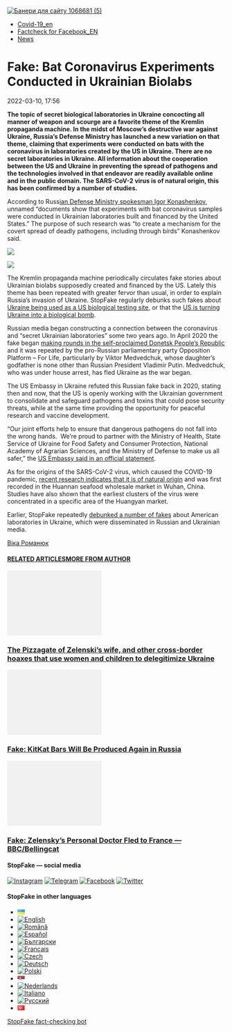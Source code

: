 [![](https://www.stopfake.org/content/uploads/2022/03/Baneri-dlya-sai-tu-1068681-5.png "Банери для сайту 1068681 (5)")](https://www.stopfake.org/content/uploads/2022/03/Baneri-dlya-sai-tu-1068681-5.png)

*   [Covid-19\_en](https://www.stopfake.org/en/category/covid19_en/)
*   [Factcheck for Facebook\_EN](https://www.stopfake.org/en/category/factcheck-facebook-en/)
*   [News](https://www.stopfake.org/en/category/news/)

Fake: Bat Coronavirus Experiments Conducted in Ukrainian Biolabs
================================================================

2022-03-10, 17:56

[](https://www.facebook.com/sharer/sharer.php?u=https%3A%2F%2Fwww.stopfake.org%2Fen%2Ffake-bat-coronavirus-experiments-conducted-in-ukrainian-biolabs%2F "Facebook")[](viber://forward?text=Fake%3A%20Bat%20Coronavirus%20Experiments%20Conducted%20in%20Ukrainian%20Biolabs%20https%3A%2F%2Fwww.stopfake.org%2Fen%2Ffake-bat-coronavirus-experiments-conducted-in-ukrainian-biolabs%2F "Viber")[](https://twitter.com/intent/tweet?text=Fake%3A%20Bat%20Coronavirus%20Experiments%20Conducted%20in%20Ukrainian%20Biolabs&url=https%3A%2F%2Fwww.stopfake.org%2Fen%2Ffake-bat-coronavirus-experiments-conducted-in-ukrainian-biolabs%2F "X")[](https://api.whatsapp.com/send?text=Fake%3A%20Bat%20Coronavirus%20Experiments%20Conducted%20in%20Ukrainian%20Biolabs%20https%3A%2F%2Fwww.stopfake.org%2Fen%2Ffake-bat-coronavirus-experiments-conducted-in-ukrainian-biolabs%2F "Whatsapp")[](https://www.stopfake.org/en/fake-bat-coronavirus-experiments-conducted-in-ukrainian-biolabs/)[](https://telegram.me/share/url?url=https%3A%2F%2Fwww.stopfake.org%2Fen%2Ffake-bat-coronavirus-experiments-conducted-in-ukrainian-biolabs%2F&text=Fake%3A%20Bat%20Coronavirus%20Experiments%20Conducted%20in%20Ukrainian%20Biolabs "Telegram")[](https://www.instagram.com/ "Instagram")

  

**The topic of secret biological laboratories in Ukraine concocting all manner of weapon and scourge are a favorite theme of the Kremlin propaganda machine. In the midst of Moscow’s destructive war against Ukraine, Russia’s Defense Ministry has launched a new variation on that theme, claiming that experiments were conducted on bats with the coronavirus in laboratories created by the US in Ukraine. There are no secret laboratories in Ukraine. All information about the cooperation between the US and Ukraine in preventing the spread of pathogens and the technologies involved in that endeavor are readily available online and in the public domain. The SARS-CoV-2 virus is of natural origin, this has been confirmed by a number of studies.**

According to Russ[ian Defense Ministry spokesman Igor Konashenkov](https://news.ru/europe/minoborony-rossii-biolaboratorii-na-ukraine-veli-opyty-s-koronavirusom/), unnamed “documents show that experiments with bat coronavirus samples were conducted in Ukrainian laboratories built and financed by the United States.” The purpose of such research was “to create a mechanism for the covert spread of deadly pathogens, including through birds” Konashenkov said.

![](https://www.stopfake.org/content/uploads/2022/03/Znimok-ekrana-2022-03-10-o-12.39.53-1.png)

![](https://www.stopfake.org/content/uploads/2022/03/Znimok-ekrana-2022-03-10-o-13.34.17.png)

The Kremlin propaganda machine periodically circulates fake stories about Ukrainian biolabs supposedly created and financed by the US. Lately this theme has been repeated with greater fervor than usual, in order to explain Russia’s invasion of Ukraine. StopFake regularly debunks such fakes about [Ukraine being used as a US biological testing site](https://www.stopfake.org/en/fake-ukraine-a-us-biological-testing-site/), or that the [US is turning Ukraine into a biological bomb](https://www.stopfake.org/ru/fejk-ssha-prevrashhayut-ukrainu-v-biologicheskuyu-bombu/).

Russian media began constructing a connection between the coronavirus and “secret Ukrainian laboratories” some two years ago. In April 2020 the fake began [making rounds in the self-proclaimed Donetsk People’s Republic](https://hromadske.ua/ru/posts/v-dnr-rasprostranili-fejk-chto-koronavirus-mogli-sozdat-v-ukraine-mezhdunarodnye-uchenye-otricayut-iskusstvennoe-proishozhdenie-virusa) and it was repeated by the pro-Russian parliamentary party Opposition Platform – For Life, particularly by Viktor Medvedchuk, whose daughter’s godfather is none other than Russian President Vladimir Putin. Medvedchuk, who was under house arrest, has fled Ukraine as the war began.

The US Embassy in Ukraine refuted this Russian fake back in 2020, stating then and now, that the US is openly working with the Ukrainian government to consolidate and safeguard pathogens and toxins that could pose security threats, while at the same time providing the opportunity for peaceful research and vaccine development.

“Our joint efforts help to ensure that dangerous pathogens do not fall into the wrong hands.  We’re proud to partner with the Ministry of Health, State Service of Ukraine for Food Safety and Consumer Protection, National Academy of Agrarian Sciences, and the Ministry of Defense to make us all safer,” the [US Embassy said in an official statement](https://ua.usembassy.gov/u-s-ukraine-partnership-to-reduce-biological-threats/).

As for the origins of the SARS-CoV-2 virus, which caused the COVID-19 pandemic, [recent research indicates that it is of natural origin](https://www.vox.com/22961822/covid-19-origin-coronavirus-wuhan-china-market-lab-leak) and was first recorded in the Huannan seafood wholesale market in Wuhan, China. Studies have also shown that the earliest clusters of the virus were concentrated in a specific area of the Huangyan market.

Earlier, StopFake repeatedly [debunked a number of fakes](https://www.stopfake.org/ru/sem-fejkov-za-vosem-minut-1-1-ob-amerikanskih-laboratoriyah-v-ukraine/) about American laboratories in Ukraine, which were disseminated in Russian and Ukrainian media.

  

[](https://www.facebook.com/sharer/sharer.php?u=https%3A%2F%2Fwww.stopfake.org%2Fen%2Ffake-bat-coronavirus-experiments-conducted-in-ukrainian-biolabs%2F "Facebook")[](viber://forward?text=Fake%3A%20Bat%20Coronavirus%20Experiments%20Conducted%20in%20Ukrainian%20Biolabs%20https%3A%2F%2Fwww.stopfake.org%2Fen%2Ffake-bat-coronavirus-experiments-conducted-in-ukrainian-biolabs%2F "Viber")[](https://twitter.com/intent/tweet?text=Fake%3A%20Bat%20Coronavirus%20Experiments%20Conducted%20in%20Ukrainian%20Biolabs&url=https%3A%2F%2Fwww.stopfake.org%2Fen%2Ffake-bat-coronavirus-experiments-conducted-in-ukrainian-biolabs%2F "X")[](https://api.whatsapp.com/send?text=Fake%3A%20Bat%20Coronavirus%20Experiments%20Conducted%20in%20Ukrainian%20Biolabs%20https%3A%2F%2Fwww.stopfake.org%2Fen%2Ffake-bat-coronavirus-experiments-conducted-in-ukrainian-biolabs%2F "Whatsapp")[](https://www.stopfake.org/en/fake-bat-coronavirus-experiments-conducted-in-ukrainian-biolabs/)[](https://telegram.me/share/url?url=https%3A%2F%2Fwww.stopfake.org%2Fen%2Ffake-bat-coronavirus-experiments-conducted-in-ukrainian-biolabs%2F&text=Fake%3A%20Bat%20Coronavirus%20Experiments%20Conducted%20in%20Ukrainian%20Biolabs "Telegram")[](https://www.instagram.com/ "Instagram")

[Віка Романюк](#)

#### [RELATED ARTICLES](#)[MORE FROM AUTHOR](#)

[![](data:image/png;base64,iVBORw0KGgoAAAANSUhEUgAAANoAAACWAQMAAACCSQSPAAAAA1BMVEWurq51dlI4AAAAAXRSTlMmkutdmwAAABpJREFUWMPtwQENAAAAwiD7p7bHBwwAAAAg7RD+AAGXD7BoAAAAAElFTkSuQmCC "The Pizzagate of Zelenski’s wife, and other cross-border hoaxes that use women and children to delegitimize Ukraine")](https://www.stopfake.org/en/the-pizzagate-of-zelenski-s-wife-and-other-cross-border-hoaxes-that-use-women-and-children-to-delegitimize-ukraine/ "The Pizzagate of Zelenski’s wife, and other cross-border hoaxes that use women and children to delegitimize Ukraine")

### [The Pizzagate of Zelenski’s wife, and other cross-border hoaxes that use women and children to delegitimize Ukraine](https://www.stopfake.org/en/the-pizzagate-of-zelenski-s-wife-and-other-cross-border-hoaxes-that-use-women-and-children-to-delegitimize-ukraine/ "The Pizzagate of Zelenski’s wife, and other cross-border hoaxes that use women and children to delegitimize Ukraine")

[![](data:image/png;base64,iVBORw0KGgoAAAANSUhEUgAAANoAAACWAQMAAACCSQSPAAAAA1BMVEWurq51dlI4AAAAAXRSTlMmkutdmwAAABpJREFUWMPtwQENAAAAwiD7p7bHBwwAAAAg7RD+AAGXD7BoAAAAAElFTkSuQmCC "Fake: KitKat Bars Will Be Produced Again in Russia")](https://www.stopfake.org/en/fake-kitkat-bars-will-be-produced-again-in-russia/ "Fake: KitKat Bars Will Be Produced Again in Russia")

### [Fake: KitKat Bars Will Be Produced Again in Russia](https://www.stopfake.org/en/fake-kitkat-bars-will-be-produced-again-in-russia/ "Fake: KitKat Bars Will Be Produced Again in Russia")

[![](data:image/png;base64,iVBORw0KGgoAAAANSUhEUgAAANoAAACWAQMAAACCSQSPAAAAA1BMVEWurq51dlI4AAAAAXRSTlMmkutdmwAAABpJREFUWMPtwQENAAAAwiD7p7bHBwwAAAAg7RD+AAGXD7BoAAAAAElFTkSuQmCC "Fake: Zelensky’s Personal Doctor Fled to France — BBC/Bellingcat")](https://www.stopfake.org/en/fake-zelensky-s-personal-doctor-fled-to-france-bbc-bellingcat/ "Fake: Zelensky’s Personal Doctor Fled to France — BBC/Bellingcat")

### [Fake: Zelensky’s Personal Doctor Fled to France — BBC/Bellingcat](https://www.stopfake.org/en/fake-zelensky-s-personal-doctor-fled-to-france-bbc-bellingcat/ "Fake: Zelensky’s Personal Doctor Fled to France — BBC/Bellingcat")

[](#)[](#)

#### StopFake — social media

[![Instagram](https://www.stopfake.org/content/uploads/2020/09/inAsset-1.png)](https://www.instagram.com/stopfakingnews/) [![Telegram](https://www.stopfake.org/content/uploads/2020/09/teAsset-1.png)](https://t.me/StopFake) [![Facebook](https://www.stopfake.org/content/uploads/2020/10/facebook.png)](https://www.facebook.com/stopfakeukraine) [![Twitter](https://www.stopfake.org/content/uploads/2024/03/twitter_x_new_logo_x_rounded_icon_256078.png)](https://twitter.com/StopFakingNews)

#### StopFake in other languages

*   [![Українська](data:image/png;base64,iVBORw0KGgoAAAANSUhEUgAAABAAAAALCAMAAABBPP0LAAAAb1BMVEUAhP8AfP0Ac/oAZ/UAV/B5yv9wxv5iwf1WvP1Ot/gAQOlMt/1Bs/s1rfkpqPdBsfYdovUAkciK0edqwuBautpNtdZAr9IATZr43QD8/GX6+kn5+Tr4+C329iD09BTy8g309DHguQDy8iruzwDnwwAuoRPoAAAASElEQVR4AU3MAQYDQRAF0Ve9WRAQYO5/zUgSDIxf8DQdiGR3I7v0YOLS3ns4PPt8Wq86vn6vVht7NRzG0OHRSpDb8Gt5IvjAHy/kBL+aIRygAAAAAElFTkSuQmCC)](https://www.stopfake.org/uk/fejk-u-biolaboratoriyah-ukrayini-provodili-doslidi-z-koronavirusom-kazhaniv/)
*   [![English](/content/polylang/en_US.png)](https://www.stopfake.org/en/fake-bat-coronavirus-experiments-conducted-in-ukrainian-biolabs/)
*   [![Română](/content/polylang/ro_RO.png)](https://www.stopfake.org/ro/pagina-principala/)
*   [![Español](/content/polylang/es_ES.png)](https://www.stopfake.org/es/portada/)
*   [![Български](/content/polylang/bg_BG.png)](https://www.stopfake.org/bg/fejk-v-ukrajna-ima-amerikanski-voenni-biolaboratorii-v-koito-se-izvrshvat-opasni-eksperimenti-vklyuchitelno-i-s-koronavirusa-pri-prilepite/)
*   [![Français](/content/polylang/fr_FR.png)](https://www.stopfake.org/fr/accueil/)
*   [![Czech](/content/polylang/cs_CZ.png)](https://www.stopfake.org/cz/domu/)
*   [![Deutsch](/content/polylang/de_DE.png)](https://www.stopfake.org/de/start/)
*   [![Polski](/content/polylang/pl_PL.png)](https://www.stopfake.org/pl/strona-glowna/)
*   [![Српски језик](data:image/png;base64,iVBORw0KGgoAAAANSUhEUgAAABAAAAALCAMAAABBPP0LAAAAbFBMVEXkAADhAADbAADSAADMAADHAADzY1jnXlTcWVDBAADoNjbWMjPogFXlflTNPkL19XYAHno2grgAWqLto6TwubkAVZkwc6QAGmwAHXc1f7b19fXy8vLuxMU0frPaeHrSXWDm5ubrztDPb3Pr6+sXdtjeAAAAVklEQVR4AQXBQQqCABRAwXn5E4lo0/3vGK2SMJtJQkjUFQTRZFQd4DCw5ASYR+lr/S1Qs7XrXjtgzO6WE2Aux+b18L4H53qB57o+wybTyU7wwWw4APAHXWkRm6nRMmoAAAAASUVORK5CYII=)](https://www.stopfake.org/sr/lazna-vest-sprovodeni-eksperimenti-sa-korona-virusom-i-slepim-misevima-u-ukrajinskim-bioloskim-laboratorijama/)
*   [![Nederlands](/content/polylang/nl_NL.png)](https://www.stopfake.org/nl/home-2/)
*   [![Italiano](/content/polylang/it_IT.png)](https://www.stopfake.org/it/home/)
*   [![Русский](/content/polylang/ru_RU.png)](https://www.stopfake.org/ru/fejk-v-biolaboratoriyah-ukrainy-provodili-opyty-s-koronavirusom-letuchih-myshej/)
*   [![Türkçe](data:image/png;base64,iVBORw0KGgoAAAANSUhEUgAAABAAAAALCAMAAABBPP0LAAAARVBMVEX+AAD3AADwAAD+fHz9cHH7ZGT9WVn6UFDpAAD9oKD5Q0P5OTn2MzP1Kir7ubr65ub1Gxv69PTzDw/kAAD319ffAAD4iooXHQ3FAAAAYklEQVR4AT3HhW0EQRQD0Oc/KG3/dQYEYTg2O+4IQbTHydWt0fw2Sfz8Fuw51+U3On7a6/pc/as1UZLDyuq13lWOwpdPn3+v7XJiDD3DR1N87Qr5WXX9zyQ9opEIOwkmDgr/ZXASmpFRqe0AAAAASUVORK5CYII=)](https://www.stopfake.org/tr/ana-sayfa-2/)

[StopFake fact-checking bot](https://t.me/StopFakeUkraine_bot)